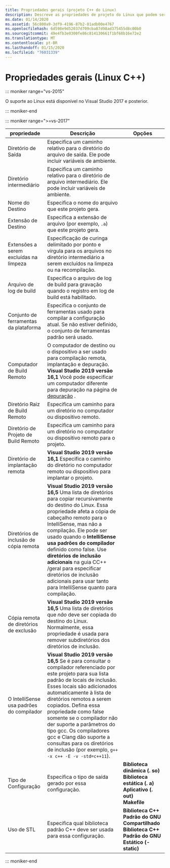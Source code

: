 ```yaml
---
title: Propriedades gerais (projeto C++ do Linux)
description: Descreve as propriedades de projeto do Linux que podem ser definidas no Visual Studio na página Propriedades gerais.
ms.date: 01/14/2020
ms.assetid: 56c800a9-3df9-4196-87b2-81adb00e4767
ms.openlocfilehash: 6d598e9d52037d709cba87d98ad375455d8c00b0
ms.sourcegitcommit: 49e4fb3e0300fe86c814130661f1bf68b16e72e2
ms.translationtype: MT
ms.contentlocale: pt-BR
ms.lasthandoff: 01/15/2020
ms.locfileid: "76031339"
---
```

# <a name="general-properties-linux-c"></a>Propriedades gerais (Linux C++)

::: moniker range="vs-2015"

O suporte ao Linux está disponível no Visual Studio 2017 e posterior.

::: moniker-end

::: moniker range=">=vs-2017"

propriedade | Descrição | Opções
--- | ---| ---
Diretório de Saída | Especifica um caminho relativo para o diretório do arquivo de saída. Ele pode incluir variáveis de ambiente.
Diretório intermediário | Especifica um caminho relativo para o diretório de arquivo intermediário. Ele pode incluir variáveis de ambiente.
Nome do Destino | Especifica o nome do arquivo que este projeto gera.
Extensão de Destino | Especifica a extensão de arquivo (por exemplo, `.a`) que este projeto gera.
Extensões a serem excluídas na limpeza | Especificação de curinga delimitado por ponto e vírgula para os arquivos no diretório intermediário a serem excluídos na limpeza ou na recompilação.
Arquivo de log de build | Especifica o arquivo de log de build para gravação quando o registro em log de build está habilitado.
Conjunto de ferramentas da plataforma | Especifica o conjunto de ferramentas usado para compilar a configuração atual. Se não estiver definido, o conjunto de ferramentas padrão será usado.
Computador de Build Remoto | O computador de destino ou o dispositivo a ser usado para compilação remota, implantação e depuração. **Visual Studio 2019 versão 16,1** Você pode especificar um computador diferente para depuração na página de [depuração](debugging-linux.md) .
Diretório Raiz de Build Remoto | Especifica um caminho para um diretório no computador ou dispositivo remoto.
Diretório de Projeto de Build Remoto | Especifica um caminho para um diretório no computador ou dispositivo remoto para o projeto.
Diretório de implantação remota | **Visual Studio 2019 versão 16,1** Especifica o caminho do diretório no computador remoto ou dispositivo para implantar o projeto.
Diretórios de inclusão de cópia remota | **Visual Studio 2019 versão 16,5**  Uma lista de diretórios para copiar recursivamente do destino do Linux. Essa propriedade afeta a cópia de cabeçalho remoto para o IntelliSense, mas não a compilação. Ele pode ser usado quando o **IntelliSense usa padrões do compilador** definido como false. Use **diretórios de inclusão adicionais** na guia CC++ /geral para especificar diretórios de inclusão adicionais para usar tanto para IntelliSense quanto para compilação.
Cópia remota de diretórios de exclusão | **Visual Studio 2019 versão 16,5** Uma lista de diretórios que *não* deve ser copiada do destino do Linux. Normalmente, essa propriedade é usada para remover subdiretórios dos diretórios de inclusão.
O IntelliSense usa padrões do compilador | **Visual Studio 2019 versão 16,5** Se é para consultar o compilador referenciado por este projeto para sua lista padrão de locais de inclusão. Esses locais são adicionados automaticamente à lista de diretórios remotos a serem copiados. Defina essa propriedade como false somente se o compilador não der suporte a parâmetros do tipo gcc. Os compiladores gcc e Clang dão suporte a consultas para os diretórios de inclusão (por exemplo, `g++ -x c++ -E -v -std=c++11`).
Tipo de Configuração | Especifica o tipo de saída gerado por essa configuração. | **Biblioteca dinâmica (. so)**<br/>**Biblioteca estática (. a)**<br/>**Aplicativo (. out)**<br/>**Makefile**
Uso de STL | Especifica qual biblioteca padrão C++ deve ser usada para essa configuração. | **Biblioteca C++ Padrão do GNU Compartilhado**<br/>**Biblioteca C++ Padrão do GNU Estático (-static)**

::: moniker-end
